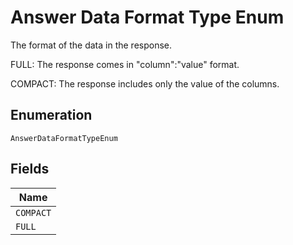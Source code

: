 
# Answer Data Format Type Enum

The format of the data in the response.

FULL: The response comes in "column":"value" format.

COMPACT: The response includes only the value of the columns.

## Enumeration

`AnswerDataFormatTypeEnum`

## Fields

| Name |
|  --- |
| `COMPACT` |
| `FULL` |

